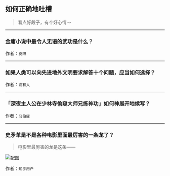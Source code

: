 ## 如何正确地吐槽

> 看点好段子，有个好心情～


 
---

### 金庸小说中最令人无语的武功是什么？

> 


作者：`夏阳`

---

### 如果人类可以向先进地外文明要求解答十个问题，应当如何选择？

> 


作者：`没有人`

---

### 「深夜主人公在少林寺偷窥大师兄练神功」如何神展开地续写？

> 


作者：`马伯庸`

---

### 史矛革是不是各种电影里面最厉害的一条龙了？

> 电影里最厉害的龙是这条——



![配图](http://pic3.zhimg.com/ed3e33ff84d6f1a40720b6a5527b9671_b.jpg)


作者：`知乎用户`